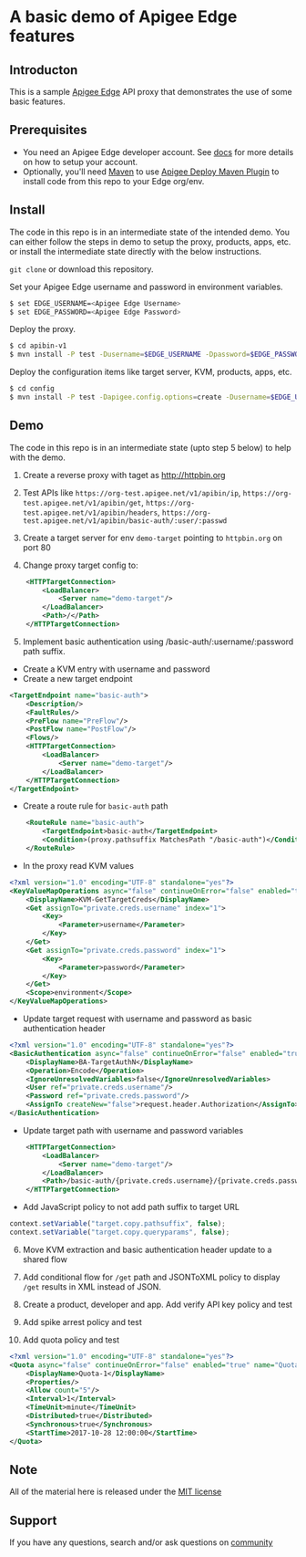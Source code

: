 # A basic demo of Apigee Edge features

## Introducton
This is a sample [Apigee Edge](https://apigee.com/api-management) API proxy that demonstrates the use of some basic features.

## Prerequisites
- You need an Apigee Edge developer account. See [docs](http://docs.apigee.com/api-services/content/creating-apigee-edge-account) for more details on how to setup your account.
- Optionally, you'll need [Maven](https://maven.apache.org/download.cgi) to use [Apigee Deploy Maven Plugin](https://github.com/apigee/apigee-deploy-maven-plugin) to install code from this repo to your Edge org/env.

## Install
The code in this repo is in an intermediate state of the intended demo. You can either follow the steps in demo to setup the proxy, products, apps, etc. or install the intermediate state directly with the below instructions.


`git clone` or download this repository.

Set your Apigee Edge username and password in environment variables.

```bash
$ set EDGE_USERNAME=<Apigee Edge Username>
$ set EDGE_PASSWORD=<Apigee Edge Password>
```

Deploy the proxy.

```bash
$ cd apibin-v1
$ mvn install -P test -Dusername=$EDGE_USERNAME -Dpassword=$EDGE_PASSWORD -Dorg=<Your Apigee Edge Org> -Denv=<Your Apigee Edge Env>
```

Deploy the configuration items like target server, KVM, products, apps, etc.

```bash
$ cd config
$ mvn install -P test -Dapigee.config.options=create -Dusername=$EDGE_USERNAME -Dpassword=$EDGE_PASSWORD -Dorg=<Your Apigee Edge Org> -Denv=<Your Apigee Edge Env>
```


## Demo

The code in this repo is in an intermediate state (upto step 5 below) to help with the demo.

1. Create a reverse proxy with taget as http://httpbin.org

2. Test APIs like `https://org-test.apigee.net/v1/apibin/ip`, `https://org-test.apigee.net/v1/apibin/get`, `https://org-test.apigee.net/v1/apibin/headers`, `https://org-test.apigee.net/v1/apibin/basic-auth/:user/:passwd`

3. Create a target server for env `demo-target` pointing to `httpbin.org` on port 80

4. Change proxy target config to:

```xml
    <HTTPTargetConnection>
        <LoadBalancer>
            <Server name="demo-target"/>
        </LoadBalancer>
        <Path>/</Path>
    </HTTPTargetConnection>
```

5. Implement basic authentication using /basic-auth/:username/:password path suffix.
- Create a KVM entry with username and password
- Create a new target endpoint

```xml
<TargetEndpoint name="basic-auth">
    <Description/>
    <FaultRules/>
    <PreFlow name="PreFlow"/>
    <PostFlow name="PostFlow"/>
    <Flows/>
    <HTTPTargetConnection>
        <LoadBalancer>
            <Server name="demo-target"/>
        </LoadBalancer>
    </HTTPTargetConnection>
</TargetEndpoint>
```

- Create a route rule for `basic-auth` path

```xml
    <RouteRule name="basic-auth">
        <TargetEndpoint>basic-auth</TargetEndpoint>
        <Condition>(proxy.pathsuffix MatchesPath "/basic-auth")</Condition>
    </RouteRule>
```

- In the proxy read KVM values

```xml
<?xml version="1.0" encoding="UTF-8" standalone="yes"?>
<KeyValueMapOperations async="false" continueOnError="false" enabled="true" name="KVM-GetTargetCreds" mapIdentifier="httpbin">
    <DisplayName>KVM-GetTargetCreds</DisplayName>
    <Get assignTo="private.creds.username" index="1">
        <Key>
            <Parameter>username</Parameter>
        </Key>
    </Get>
    <Get assignTo="private.creds.password" index="1">
        <Key>
            <Parameter>password</Parameter>
        </Key>
    </Get>
    <Scope>environment</Scope>
</KeyValueMapOperations>
```

- Update target request with username and password as basic authentication header

```xml
<?xml version="1.0" encoding="UTF-8" standalone="yes"?>
<BasicAuthentication async="false" continueOnError="false" enabled="true" name="BA-TargetAuthN">
    <DisplayName>BA-TargetAuthN</DisplayName>
    <Operation>Encode</Operation>
    <IgnoreUnresolvedVariables>false</IgnoreUnresolvedVariables>
    <User ref="private.creds.username"/>
    <Password ref="private.creds.password"/>
    <AssignTo createNew="false">request.header.Authorization</AssignTo>
</BasicAuthentication>
```

- Update target path with username and password variables

```xml
    <HTTPTargetConnection>
        <LoadBalancer>
            <Server name="demo-target"/>
        </LoadBalancer>
        <Path>/basic-auth/{private.creds.username}/{private.creds.password}</Path>
    </HTTPTargetConnection>
```

- Add JavaScript policy to not add path suffix to target URL

```javascript
context.setVariable("target.copy.pathsuffix", false);
context.setVariable("target.copy.queryparams", false);
```


6. Move KVM extraction and basic authentication header update to a shared flow

7. Add conditional flow for `/get` path and JSONToXML policy to display `/get` results in XML instead of JSON.

8. Create a product, developer and app. Add verify API key policy and test

9. Add spike arrest policy and test

10. Add quota policy and test

```xml
<?xml version="1.0" encoding="UTF-8" standalone="yes"?>
<Quota async="false" continueOnError="false" enabled="true" name="Quota-1" type="calendar">
    <DisplayName>Quota-1</DisplayName>
    <Properties/>
    <Allow count="5"/>
    <Interval>1</Interval>
    <TimeUnit>minute</TimeUnit>
    <Distributed>true</Distributed>
    <Synchronous>true</Synchronous>
    <StartTime>2017-10-28 12:00:00</StartTime>
</Quota>
```


## Note
All of the material here is released under the [MIT license](https://github.com/gahana/edge-trg-labs/blob/master/LICENSE)

## Support
If you have any questions, search and/or ask questions on [community](https://community.apigee.com)
